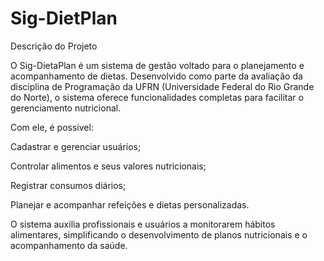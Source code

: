 # Sig-DietPlan



Descrição do Projeto

O Sig-DietaPlan é um sistema de gestão voltado para o planejamento e acompanhamento de dietas. Desenvolvido como parte da avaliação da disciplina de Programação da UFRN (Universidade Federal do Rio Grande do Norte), o sistema oferece funcionalidades completas para facilitar o gerenciamento nutricional.

Com ele, é possível:

Cadastrar e gerenciar usuários;

Controlar alimentos e seus valores nutricionais;

Registrar consumos diários;

Planejar e acompanhar refeições e dietas personalizadas.

O sistema auxilia profissionais e usuários a monitorarem hábitos alimentares, simplificando o desenvolvimento de planos nutricionais e o acompanhamento da saúde.

